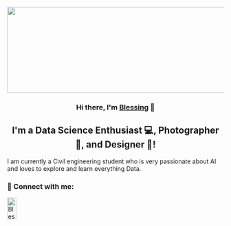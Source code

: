 <p align="center">
    <a href="https://dev.to/blessing988" target="_blank" rel="noreferrer"><img width="1358" height="200" src="https://user-images.githubusercontent.com/59713495/154967919-df3d8ddc-6947-415f-bfca-7b62e2bb0a45.png" alt="my banner"></a>
</p>

<h3 align="center">
Hi there, I'm <a href="https://dev.to/blessing988" target="_blank" rel="noreferrer">Blessing</a> 👋
</h3>

<h2 align="center">
I'm a Data Science Enthusiast 💻, Photographer 📸, and Designer 🎨!
</h2> 

I am currently a Civil engineering student who is very passionate about AI and loves to 
explore and learn everything Data. 

### 🤝 Connect with me:

<a href="https://www.linkedin.com/in/blessing-agyei-kyem-b25"><img align="left" src="https://img.shields.io/badge/linkedin-%230077B5.svg?style=for-the-badge&logo=linkedin&logoColor=white" alt="Blessing | LinkedIn" width="21px" height="50px"/></a>



